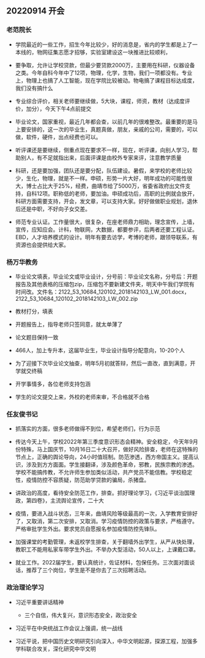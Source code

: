 ## 20220914 开会

### 老范院长

 - 学院最近的一些工作，招生今年比较少，好的消息是，省内的学生都是上了一本线的，物网征集志愿才招够，实验室建设这一块推进比较顺利，

 - 要争取，允许让学校贷款，但最少要贷款2000万，主要用在科研，仪器设备之类。今年自科今年中了12项，物理，化学，生物，我们一项都没有。专业上，物理上也搞了人工智能，现在学院比较被动。物电搞了课程目标达成度，我们没有搞什么

 - 专业综合评价，相关老师要继续做，5大块，课程，师资，教材（达成度评价，加分），今天下午4点前提交

 - 毕业论文，国家重视，最近几年都会查，以前几年的很难整改。最重要的是马上要安排的，这一次的毕业生，真题真做，朋友，亲戚的公司，需要的，可以做，软件，硬件，出点经费也可以。

 - 听评课还是要继续，侧重点现在要求不一样，现在，听评课，向别人学习，帮助别人，有不足就指出来，后面评课是由校外专家来评，注意教学质量

 - 科研，还是要加强，团队还是要分配，队伍建设。暑假，来学校的老师比较少，生化，物理，就是不一样。申硕，形势一片大好，明年成功的可能性很大，博士占比大于25%，经费，曲靖市给了5000万，省委省政府出文件支持，自科12项。职称低的老师，要加油。申硕成功后，高职的比例就会放开，科研方面需要支持，开会，发文章，可以支持大家。好好做做职业规划，退休后还是中职，不好向子女交差。

 - 师范专业认证。工作量很大，很复杂，在座老师鼎力相助，理念宣传，上墙，宣传，应知应会。计科，物联网，大数据，都要参评，后两者还要工程认证。EBD，人才培养模式的设计。明年有要去访学，考博的老师，跟领导联系，有资源也会提供给大家。

### 杨万华教务

 - 毕业论文填表，毕业论文或毕业设计，分号前：毕业论文名称，分号后：开题报告及其他表格的压缩包zip，压缩包不要新建文件夹，明天中午我们学院有时间改。文件名：2122_53_10684_120102_2018142103_LW_001.docx，2122_53_10684_120102_2018142103_LW_002.zip

 - 教材打分，填表

 - 开题报告上，指导老师只签同意，就太单薄了

 - 论文题目保持一致

 - 466人，加上专升本，这届毕业生，毕业设计指导分配意向，10-20个人

 - 为了迎接下次毕业论文抽查，明年5月初就答辩，然后一直改，直到满意，开学就交终稿

 - 开学事情多，各位老师支持包涵

 - 学生的论文提交上来，外校的老师来审，不合格就不合格

### 任友俊书记

 - 抓落实的方面，很多老师做得不到位，希望老师们，行为示范

 - 传达今天上午，学校2022年第三季度意识形态会精神。安全稳定，今天年9月份特殊，马上国庆节，10月16日二十大召开，做好风险排查，老师在这特殊的节点上，正确的舆论导向，24小时值班制。防范渗透，西方帝国主义。提高认识，涉及到方方面面。学生接翻译，涉及颜色革命，邪教，民族宗教的渗透。学校不能搞传教，不允许师生参加类似活动，共产党员不能信教。学校稳定性，疫情防控不容质疑，防范助学贷款的骗局，杀猪盘。

 - 讲政治的高度，看待安全防范工作，排查。抓好理论学习，《习近平谈治国理政，第四卷》，主流舆论宣传，二十大

 - 疫情，要进入战斗状态，三年来，曲靖风险等级最高的一次，入学教育安排好了，又取消，第二次安排，又取消。学习疫情防控的政策与要求，严格遵守。严格审批学生外出。要求党员自愿报名参加疫情防控先锋队。

 - 加强课堂的考勤管理，未返校学生排查，关于翻墙外出学生，从严从快处理，教职工不能用私家车带学生外出。不举办大型活动，50人以上，上课戴口罩。

 - 就业工作。2022届学生，要认真统计，佐证材料，包保任务。三次面对面谈话，推荐了三个岗位，学生是不是你去了三次招聘活动。

### 政治理论学习

 - 习近平重要讲话精神 
    - 三个自信，伟大复兴，意识形态安全，政治安全

 - 习近平在中央统战工作会议上强调，统一战线

 - 习近平说，把中国历史文明研究引向深入，中华文明起源，探源工程，加强多学科联合攻关，深化研究中华文明

